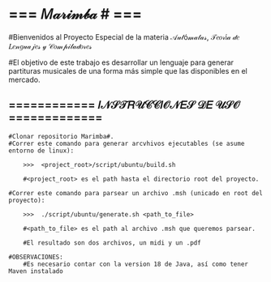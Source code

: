 <h1>=== 𝑀𝒶𝓇𝒾𝓂𝒷𝒶 # ===</h1>

#Bienvenidos al Proyecto Especial de la materia 𝒜𝓊𝓉ó𝓂𝒶𝓉𝒶𝓈, 𝒯𝑒𝑜𝓇í𝒶 𝒹𝑒 𝐿𝑒𝓃𝑔𝓊𝒶𝒿𝑒𝓈 𝓎 𝒞𝑜𝓂𝓅𝒾𝓁𝒶𝒹𝑜𝓇𝑒𝓈

#El objetivo de este trabajo es desarrollar un lenguaje para generar partituras musicales 
    de una forma más simple que las disponibles en el mercado.


<h2>============ 𝐼𝒩𝒮𝒯𝑅𝒰𝒞𝒞𝐼𝒪𝒩𝐸𝒮 𝒟𝐸 𝒰𝒮𝒪 =============</h2>

    
    #Clonar repositorio Marimba#.
    #Correr este comando para generar arcvhivos ejecutables (se asume entorno de linux):

        >>>  <project_root>/script/ubuntu/build.sh

        #<project_root> es el path hasta el directorio root del proyecto.
    
    #Correr este comando para parsear un archivo .msh (unicado en root del proyecto):

        >>>  ./script/ubuntu/generate.sh <path_to_file>

        #<path_to_file> es el path al archivo .msh que queremos parsear.

        #El resultado son dos archivos, un midi y un .pdf

    #OBSERVACIONES:
        #Es necesario contar con la version 18 de Java, así como tener Maven instalado
